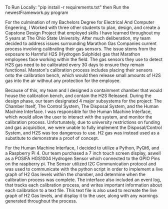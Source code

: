 To Run Locally: "pip install -r requirements.txt" then Run the newestFramework.py program

For the culmination of my Bachelors Degree for Electrical And Computer Engeering, I Worked with three other students to plan, design, and create a
Capstone Design Project that employed skills I have learned throughout my 5 years at The Ohio State University. After much deliberation, my team
decided to address issues surrounding Marathon Gas Companies current process involving calibrating their gas sensors.
The issue stems from the exposure to Harmful H2S (Hydrogen Sulphide) gas that Marathon employees face working within the field. The gas sensors they
use to detect H2S gas need to be calibrated every 30 days to ensure they remain functional. Maraton's calibration process includes placing their sensors
onto the calibration bench, which would then release small amounts of H2S gas into the air without any protection for the employee.

Because of this, my team and I designed a containment chamber that would house the calibration bench, and contain the H2S Released. During the design phase,
our team designated 4 major subsystems for the project: The Chamber Itself, The Control System, The Disposal System, and the Human Machine Interface. I was
responsible for the Human Machine Interface, which would allow the user to interact with the system, and monitor the calibration process. Unfortunately, due to
university restrictions on funding and gas acquisition, we were unable to fully implement the Disposal/Control System, and H2S was too dangerous to use. H2 gas
was instead used as a substitute to demonstrate a proof of concept.

For the Human Machine Interface, I decided to utilize a Python, PyQt6, and a Raspberry Pi 4. Our team purchased a 7 inch touch screen display, aswell as a POSIFA
HGS1004 Hydrogen Sensor which connected to the GPIO Pins on the raspberry pi. The Sensor utilized I2C Communication protocol and was used to communicate with the
python script in order to implement a live graph of H2 Gas levels within the chamber, and determine when the calibration process was complete. The interface also
included an event log, that tracks each calibration process, and writes important information about each calibration to a text file. This text file is also used
to recreate the live graph of H2 Gas levels, and display it to the user, along with any warnings generated throughout the process.
